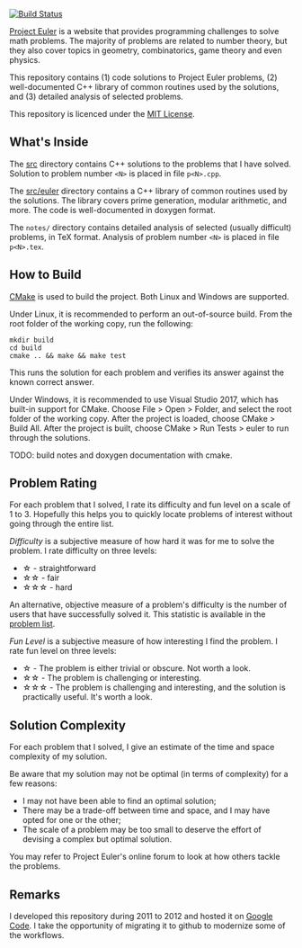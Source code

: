 [![Build Status](https://travis-ci.org/fancidev/euler.svg?branch=master)](https://travis-ci.org/fancidev/euler)

[Project Euler](https://projecteuler.net/) is a website that provides programming challenges to solve math problems. The majority of problems are related to number theory, but they also cover topics in geometry, combinatorics, game theory and even physics.

This repository contains (1) code solutions to Project Euler problems, (2) well-documented C++ library of common routines used by the solutions, and (3) detailed analysis of selected problems. 

This repository is licenced under the [MIT License](LICENSE).

## What's Inside

The [src](src) directory contains C++ solutions to the problems that I have solved. Solution to problem number `<N>` is placed in file `p<N>.cpp`.

The [src/euler](src/euler) directory contains a C++ library of common routines used by the solutions. The library covers prime generation, modular arithmetic, and more. The code is well-documented in doxygen format.

The `notes/` directory contains detailed analysis of selected (usually difficult) problems, in TeX format. Analysis of problem number `<N>` is placed in file `p<N>.tex`.

## How to Build

[CMake](https://cmake.org/) is used to build the project. Both Linux and Windows are supported.

Under Linux, it is recommended to perform an out-of-source build. From the root folder of the working copy, run the following:
```
mkdir build
cd build
cmake .. && make && make test
```
This runs the solution for each problem and verifies its answer against the known correct answer.

Under Windows, it is recommended to use Visual Studio 2017, which has built-in support for CMake. Choose File > Open > Folder, and select the root folder of the working copy. After the project is loaded, choose CMake > Build All. After the project is built, choose CMake > Run Tests > euler to run through the solutions.

TODO: build notes and doxygen documentation with cmake.

## Problem Rating

For each problem that I solved, I rate its difficulty and fun level on a scale of 1 to 3. Hopefully this helps you to quickly locate problems of interest without going through the entire list.

_Difficulty_ is a subjective measure of how hard it was for me to solve the problem. I rate difficulty on three levels:

* ☆ - straightforward
* ☆☆ - fair 
* ☆☆☆ - hard 

An alternative, objective measure of a problem's difficulty is the number of users that have successfully solved it. This statistic is available in the [problem list](https://projecteuler.net/archives).

_Fun Level_ is a subjective measure of how interesting I find the problem. I rate fun level on three levels:

* ☆ - The problem is either trivial or obscure. Not worth a look.
* ☆☆ - The problem is challenging or interesting.
* ☆☆☆ - The problem is challenging and interesting, and the solution is practically useful. It's worth a look.

## Solution Complexity

For each problem that I solved, I give an estimate of the time and space complexity of my solution.

Be aware that my solution may not be optimal (in terms of complexity) for a few reasons:

* I may not have been able to find an optimal solution;
* There may be a trade-off between time and space, and I may have opted for one or the other;
* The scale of a problem may be too small to deserve the effort of devising a complex but optimal solution.

You may refer to Project Euler's online forum to look at how others tackle the problems.

## Remarks

I developed this repository during 2011 to 2012 and hosted it on [Google Code](https://code.google.com/archive/p/fun-math-problems/). I take the opportunity of migrating it to github to modernize some of the workflows.
